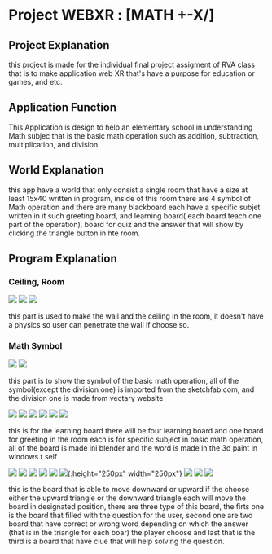 # Project WEBXR : [MATH +-X/]
## Project Explanation
this project is made for the individual final project assigment of RVA class that is to make application web XR that's have a purpose for education or games, and etc. 

## Application Function
This Application is design to help an elementary school in understanding Math subjec that is the basic math operation such as addition, subtraction, multiplication, and division.

## World Explanation
this app have a world that only consist a single room that have a size at least 15x40 written in program, inside of this room there are 4 symbol of Math operation and there are many blackboard each have a specific subjet written in it such greeting board, and learning board( each board teach one part of the operation), board for quiz and the answer that will show by clicking the triangle button in hte room.

## Program Explanation

### Ceiling, Room
![](A-Frame_FP_Math/Image_forgithub/bagian1_penjelasanWorld.PNG) 
![](A-Frame_FP_Math/Image_forgithub/Picture1.1_world.PNG)
![](A-Frame_FP_Math/Image_forgithub/Picture1.2_world.PNG)

this part is used to make the wall and the ceiling in the room, it doesn't have a physics so user can penetrate the wall if choose so.

### Math Symbol
![](A-Frame_FP_Math/Image_forgithub/bagian2_Symbol.PNG)
![](A-Frame_FP_Math/Image_forgithub/Picture2_Symbol.PNG)

this part is to show the symbol of the basic math operation, all of the symbol(except the division one) is imported from the sketchfab.com, and the division one is made from vectary website

![](A-Frame_FP_Math/Image_forgithub/bagian3_PapanBelajar.PNG)
![](A-Frame_FP_Math/Image_forgithub/Picture3.1_PapanAwal.PNG)
![](A-Frame_FP_Math/Image_forgithub/Picture3.2_PapanPertambahan.PNG)
![](A-Frame_FP_Math/Image_forgithub/Picture3.3_PapanPengurangan.PNG)
![](A-Frame_FP_Math/Image_forgithub/Picture3.4_PapanPerkalian.PNG)
![](A-Frame_FP_Math/Image_forgithub/Picture3.5_PapanPembagian.PNG)

this is for the learning board there will be four learning board and one board for greeting in the room each is for specific subject in basic math operation, all of the board is made ini blender and the word is made in the 3d paint in windows t self

![](A-Frame_FP_Math/Image_forgithub/Picture5.4_Quiz.PNG)
![](A-Frame_FP_Math/Image_forgithub/bagian4_MulaiQuiz.PNG)
![](A-Frame_FP_Math/Image_forgithub/Picture4_PapanMulaiQuiz.PNG)
![](A-Frame_FP_Math/Image_forgithub/bagian5_PanahAtas.PNG)
![](A-Frame_FP_Math/Image_forgithub/Picture5.1_PanahAtas.PNG)
![](A-Frame_FP_Math/Image_forgithub/bagian6_PanahBawah.PNG){:height="250px" width="250px"}
![](A-Frame_FP_Math/Image_forgithub/Picture5.2_PanahBawah.PNG)
![](A-Frame_FP_Math/Image_forgithub/bagian7_PapanQuiz.PNG)
![](A-Frame_FP_Math/Image_forgithub/Picture5.3_PapanQuiz.PNG)

this is the board that is able to move downward or upward if the choose either the upward triangle or the downward triangle each will move the board in designated position, there are three type of this board, the firts one is the board that filled with the question for the user, second one are two board that have correct or wrong word depending on which the answer (that is in the triangle for each boar) the player choose and last that is the third is a board that have clue that will help solving the question.    

